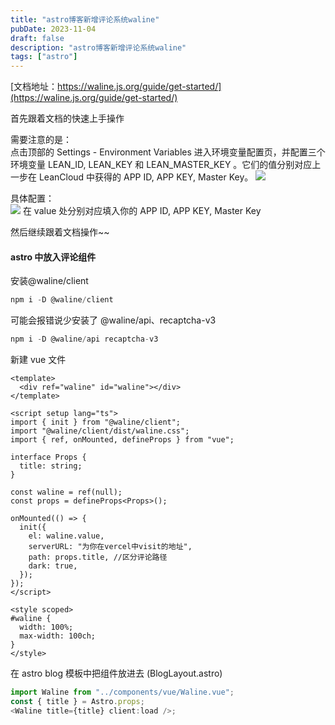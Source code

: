 ```yaml
---
title: "astro博客新增评论系统waline"
pubDate: 2023-11-04
draft: false
description: "astro博客新增评论系统waline"
tags: ["astro"]
---
```


[文档地址：https://waline.js.org/guide/get-started/](https://waline.js.org/guide/get-started/)

首先跟着文档的快速上手操作

需要注意的是：  
点击顶部的 Settings - Environment Variables 进入环境变量配置页，并配置三个环境变量 LEAN_ID, LEAN_KEY 和 LEAN_MASTER_KEY 。它们的值分别对应上一步在 LeanCloud 中获得的 APP ID, APP KEY, Master Key。
![](https://cdn.jump.icu/blog/202311041612746.png)

具体配置：  
![](https://cdn.jump.icu/blog/202311041614031.png)
在 value 处分别对应填入你的 APP ID, APP KEY, Master Key

然后继续跟着文档操作~~

#### astro 中放入评论组件

安装@waline/client

```js
npm i -D @waline/client
```

可能会报错说少安装了 @waline/api、recaptcha-v3

```js
npm i -D @waline/api recaptcha-v3
```

新建 vue 文件

```vue
<template>
  <div ref="waline" id="waline"></div>
</template>

<script setup lang="ts">
import { init } from "@waline/client";
import "@waline/client/dist/waline.css";
import { ref, onMounted, defineProps } from "vue";

interface Props {
  title: string;
}

const waline = ref(null);
const props = defineProps<Props>();

onMounted(() => {
  init({
    el: waline.value,
    serverURL: "为你在vercel中visit的地址",
    path: props.title, //区分评论路径
    dark: true,
  });
});
</script>

<style scoped>
#waline {
  width: 100%;
  max-width: 100ch;
}
</style>
```

在 astro blog 模板中把组件放进去 (BlogLayout.astro)

```js
import Waline from "../components/vue/Waline.vue";
const { title } = Astro.props;
<Waline title={title} client:load />;
```
